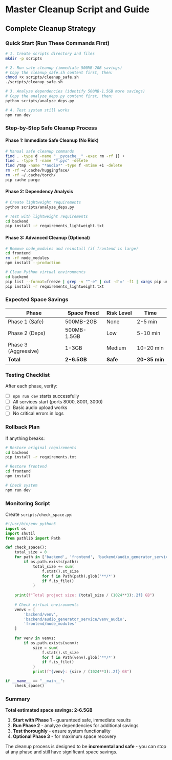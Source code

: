 # Master Cleanup Script and Guide

## Complete Cleanup Strategy

### Quick Start (Run These Commands First)

```bash
# 1. Create scripts directory and files
mkdir -p scripts

# 2. Run safe cleanup (immediate 500MB-2GB savings)
# Copy the cleanup_safe.sh content first, then:
chmod +x scripts/cleanup_safe.sh
./scripts/cleanup_safe.sh

# 3. Analyze dependencies (identify 500MB-1.5GB more savings)
# Copy the analyze_deps.py content first, then:
python scripts/analyze_deps.py

# 4. Test system still works
npm run dev
```

### Step-by-Step Safe Cleanup Process

#### Phase 1: Immediate Safe Cleanup (No Risk)
```bash
# Manual safe cleanup commands
find . -type d -name "__pycache__" -exec rm -rf {} +
find . -type f -name "*.pyc" -delete
find /tmp -name "*audio*" -type f -mtime +1 -delete
rm -rf ~/.cache/huggingface/
rm -rf ~/.cache/torch/
pip cache purge
```

#### Phase 2: Dependency Analysis
```bash
# Create lightweight requirements
python scripts/analyze_deps.py

# Test with lightweight requirements
cd backend
pip install -r requirements_lightweight.txt
```

#### Phase 3: Advanced Cleanup (Optional)
```bash
# Remove node_modules and reinstall (if frontend is large)
cd frontend
rm -rf node_modules
npm install --production

# Clean Python virtual environments
cd backend
pip list --format=freeze | grep -v "^-e" | cut -d'=' -f1 | xargs pip uninstall -y
pip install -r requirements_lightweight.txt
```

### Expected Space Savings

| Phase | Space Freed | Risk Level | Time |
|-------|-------------|------------|------|
| Phase 1 (Safe) | 500MB-2GB | None | 2-5 min |
| Phase 2 (Deps) | 500MB-1.5GB | Low | 5-10 min |
| Phase 3 (Aggressive) | 1-3GB | Medium | 10-20 min |
| **Total** | **2-6.5GB** | **Safe** | **20-35 min** |

### Testing Checklist

After each phase, verify:
- [ ] `npm run dev` starts successfully
- [ ] All services start (ports 8000, 8001, 3000)
- [ ] Basic audio upload works
- [ ] No critical errors in logs

### Rollback Plan

If anything breaks:
```bash
# Restore original requirements
cd backend
pip install -r requirements.txt

# Restore frontend
cd frontend
npm install

# Check system
npm run dev
```

### Monitoring Script

Create `scripts/check_space.py`:
```python
#!/usr/bin/env python3
import os
import shutil
from pathlib import Path

def check_space():
    total_size = 0
    for path in ['backend', 'frontend', 'backend/audio_generator_service']:
        if os.path.exists(path):
            total_size += sum(
                f.stat().st_size 
                for f in Path(path).glob('**/*') 
                if f.is_file()
            )
    
    print(f"Total project size: {total_size / (1024**3):.2f} GB")
    
    # Check virtual environments
    venvs = [
        'backend/venv',
        'backend/audio_generator_service/venv_audio',
        'frontend/node_modules'
    ]
    
    for venv in venvs:
        if os.path.exists(venv):
            size = sum(
                f.stat().st_size 
                for f in Path(venv).glob('**/*') 
                if f.is_file()
            )
            print(f"{venv}: {size / (1024**3):.2f} GB")

if __name__ == "__main__":
    check_space()
```

### Summary

**Total estimated space savings: 2-6.5GB**

1. **Start with Phase 1** - guaranteed safe, immediate results
2. **Run Phase 2** - analyze dependencies for additional savings
3. **Test thoroughly** - ensure system functionality
4. **Optional Phase 3** - for maximum space recovery

The cleanup process is designed to be **incremental and safe** - you can stop at any phase and still have significant space savings.